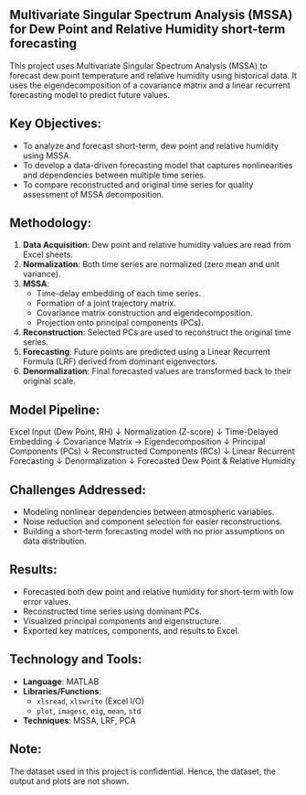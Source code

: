 ## Multivariate Singular Spectrum Analysis (MSSA) for Dew Point and Relative Humidity short-term forecasting ##

This project uses Multivariate Singular Spectrum Analysis (MSSA) to forecast dew point temperature and relative humidity using historical data. 
It uses the eigendecomposition of a covariance matrix and a linear recurrent forecasting model to predict future values.

## Key Objectives:

- To analyze and forecast short-term, dew point and relative humidity using MSSA.
- To develop a data-driven forecasting model that captures nonlinearities and dependencies between multiple time series.
- To compare reconstructed and original time series for quality assessment of MSSA decomposition.

## Methodology:

1. **Data Acquisition**: Dew point and relative humidity values are read from Excel sheets.
2. **Normalization**: Both time series are normalized (zero mean and unit variance).
3. **MSSA**:
   - Time-delay embedding of each time series.
   - Formation of a joint trajectory matrix.
   - Covariance matrix construction and eigendecomposition.
   - Projection onto principal components (PCs).
4. **Reconstruction**: Selected PCs are used to reconstruct the original time series.
5. **Forecasting**: Future points are predicted using a Linear Recurrent Formula (LRF) derived from dominant eigenvectors.
6. **Denormalization**: Final forecasted values are transformed back to their original scale.

## Model Pipeline:
Excel Input (Dew Point, RH) 
       ↓
Normalization (Z-score)
       ↓
Time-Delayed Embedding
       ↓
Covariance Matrix → Eigendecomposition
       ↓
Principal Components (PCs)
       ↓
Reconstructed Components (RCs)
       ↓
Linear Recurrent Forecasting
       ↓
Denormalization
       ↓
Forecasted Dew Point & Relative Humidity

## Challenges Addressed:

- Modeling nonlinear dependencies between atmospheric variables.
- Noise reduction and component selection for easier reconstructions.
- Building a short-term forecasting model with no prior assumptions on data distribution.

## Results:

- Forecasted both dew point and relative humidity for short-term with low error values.
- Reconstructed time series using dominant PCs.
- Visualized principal components and eigenstructure.
- Exported key matrices, components, and results to Excel.

## Technology and Tools:

- **Language**: MATLAB
- **Libraries/Functions**:
  - `xlsread`, `xlswrite` (Excel I/O)
  - `plot`, `imagesc`, `eig`, `mean`, `std`
- **Techniques**: MSSA, LRF, PCA

## Note:
The dataset used in this project is confidential. Hence, the dataset, the output and plots are not shown.



